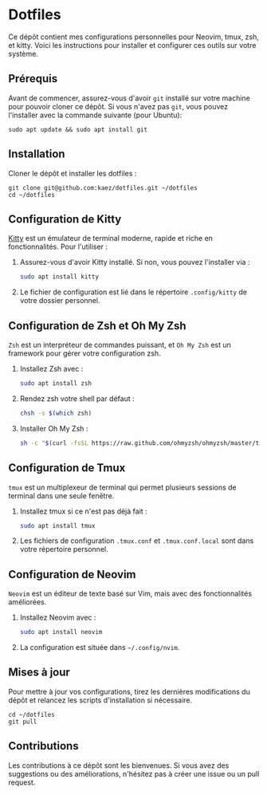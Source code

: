 # Dotfiles

Ce dépôt contient mes configurations personnelles pour Neovim, tmux, zsh, et kitty. Voici les instructions pour installer et configurer ces outils sur votre système.

## Prérequis

Avant de commencer, assurez-vous d'avoir `git` installé sur votre machine pour pouvoir cloner ce dépôt. Si vous n'avez pas `git`, vous pouvez l'installer avec la commande suivante (pour Ubuntu):

    sudo apt update && sudo apt install git

## Installation

Cloner le dépôt et installer les dotfiles :

    git clone git@github.com:kaez/dotfiles.git ~/dotfiles
    cd ~/dotfiles

## Configuration de Kitty

[Kitty](https://sw.kovidgoyal.net/kitty/) est un émulateur de terminal moderne, rapide et riche en fonctionnalités. Pour l'utiliser :

1. Assurez-vous d'avoir Kitty installé. Si non, vous pouvez l'installer via :
   ```bash
   sudo apt install kitty
   ```
2. Le fichier de configuration est lié dans le répertoire `.config/kitty` de votre dossier personnel.

## Configuration de Zsh et Oh My Zsh

`Zsh` est un interpréteur de commandes puissant, et `Oh My Zsh` est un framework pour gérer votre configuration zsh.

1. Installez Zsh avec :
   ```bash
   sudo apt install zsh
   ```
2. Rendez zsh votre shell par défaut :
   ```bash
   chsh -s $(which zsh)
   ```
3. Installer Oh My Zsh :
   ```bash
   sh -c "$(curl -fsSL https://raw.github.com/ohmyzsh/ohmyzsh/master/tools/install.sh)"
   ```

## Configuration de Tmux

`tmux` est un multiplexeur de terminal qui permet plusieurs sessions de terminal dans une seule fenêtre.

1. Installez tmux si ce n'est pas déjà fait :
   ```bash
   sudo apt install tmux
   ```
2. Les fichiers de configuration `.tmux.conf` et `.tmux.conf.local` sont dans votre répertoire personnel.

## Configuration de Neovim

`Neovim` est un éditeur de texte basé sur Vim, mais avec des fonctionnalités améliorées.

1. Installez Neovim avec :
   ```bash
   sudo apt install neovim
   ```
2. La configuration est située dans `~/.config/nvim`.

## Mises à jour

Pour mettre à jour vos configurations, tirez les dernières modifications du dépôt et relancez les scripts d'installation si nécessaire.

    cd ~/dotfiles
    git pull

## Contributions

Les contributions à ce dépôt sont les bienvenues. Si vous avez des suggestions ou des améliorations, n'hésitez pas à créer une issue ou un pull request.
